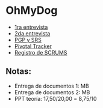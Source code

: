# OhMyDog
- [1ra entrevista](https://docs.google.com/document/d/1t8dEHpB6IrLUfk0fJWl7DKSEXbZvQdBj/edit)
- [2da entrevista](https://docs.google.com/document/d/1QuUjUIbiyM0Ka7OCuCrS2d51rMXQw7KSO2k_odjvMX8/edit)
- [PGP y SRS](https://docs.google.com/document/d/1Lx3aHStaeYODzVQBmh3M0k3J9iBLr8hTiDKne5_Xs-w/edit)
- [Pivotal Tracker](https://www.pivotaltracker.com/n/projects/2636092)
- [Registro de SCRUMS](https://docs.google.com/document/d/1f7uHV3nFnt4UOheltmJUSyBAYLe14O0b0XJDth4Ekyw/edit#heading=h.bdvgzaetiuc6)

## Notas:
- Entrega de documentos 1: MB
- Entrega de documentos 2: MB
- PPT teoría: 17,50/20,00 = 8,75/10